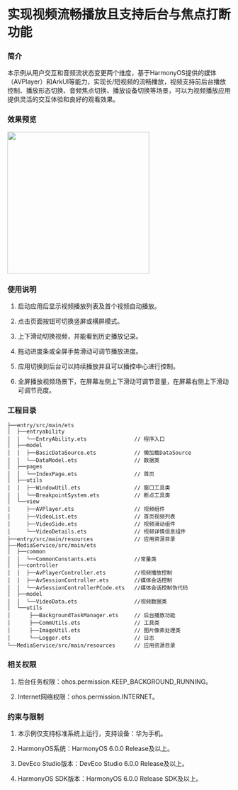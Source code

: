 # 实现视频流畅播放且支持后台与焦点打断功能

### 简介

本示例从用户交互和音频流状态变更两个维度，基于HarmonyOS提供的媒体（AVPlayer）和ArkUI等能力，实现长/短视频的流畅播放，视频支持前后台播放控制、播放形态切换、音频焦点切换、播放设备切换等场景，可以为视频播放应用提供灵活的交互体验和良好的观看效果。

### 效果预览

<img src="screenshots/videoPlayer.gif" width='320'>

### 使用说明

1. 启动应用后显示视频播放列表及首个视频自动播放。

2. 点击页面按钮可切换竖屏或横屏模式。

3. 上下滑动切换视频，并能看到历史播放记录。

4. 拖动进度条或全屏手势滑动可调节播放进度。

5. 应用切换到后台可以持续播放并且可以播控中心进行控制。

6. 全屏播放视频场景下，在屏幕左侧上下滑动可调节音量，在屏幕右侧上下滑动可调节亮度。


### 工程目录

```
├──entry/src/main/ets                              
│  ├──entryability  
│  │  └──EntryAbility.ets               // 程序入口
│  ├──model
│  │  ├──BasicDataSource.ets            // 懒加载DataSource
│  │  └──DataModel.ets                  // 数据类
│  ├──pages                                     
│  │  └──IndexPage.ets                  // 首页 
│  ├──utils                                     
│  │  ├──WindowUtil.ets                 // 窗口工具类
│  │  └──BreakpointSystem.ets           // 断点工具类 
│  └──view
│     ├──AVPlayer.ets                   // 视频组件
│     ├──VideoList.ets                  // 首页视频列表
│     ├──VideoSide.ets                  // 视频滑动组件
│     └──VideoDetails.ets               // 视频详情信息组件
├──entry/src/main/resources             // 应用资源目录
├──MediaService/src/main/ets
│  ├──common  
│  │  └──CommonConstants.ets            //常量类
│  ├──controller
│  │  ├──AvPlayerController.ets         //视频播放控制
│  │  ├──AvSessionController.ets        //媒体会话控制
│  │  └──AvSessionControllerPCode.ets   //媒体会话控制伪代码
│  ├──model
│  │  └──VideoData.ets                  //视频数据类
│  └──utils
│      ├──BackgroundTaskManager.ets     // 后台播放功能
│      ├──CommUtils.ets                 // 工具类
│      ├──ImageUtil.ets                 // 图片像素处理类
│      └──Logger.ets                    // 日志
└──MediaService/src/main/resources      // 应用资源目录
```

### 相关权限

1. 后台任务权限：ohos.permission.KEEP_BACKGROUND_RUNNING。

2. Internet网络权限：ohos.permission.INTERNET。

### 约束与限制

1. 本示例仅支持标准系统上运行，支持设备：华为手机。

2. HarmonyOS系统：HarmonyOS 6.0.0 Release及以上。

3. DevEco Studio版本：DevEco Studio 6.0.0 Release及以上。

4. HarmonyOS SDK版本：HarmonyOS 6.0.0 Release SDK及以上。
